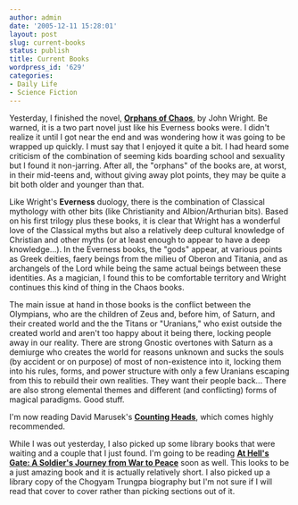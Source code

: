 ```yaml
---
author: admin
date: '2005-12-11 15:28:01'
layout: post
slug: current-books
status: publish
title: Current Books
wordpress_id: '629'
categories:
- Daily Life
- Science Fiction
---
```

Yesterday, I finished the novel, <strong> <a href="http://www.amazon.com/gp/product/0765311313">Orphans of Chaos</a></strong>,  by John Wright. Be warned, it is a two part novel just like his Everness books  were. I didn't realize it until I got near the end and was wondering how it was  going to be wrapped up quickly. I must say that I enjoyed it quite a bit. I had  heard some criticism of the combination of seeming kids boarding school and  sexuality but I found it non-jarring. After all, the "orphans" of the books are,  at worst, in their mid-teens and, without giving away plot points, they may be  quite a bit both older and younger than that.

Like Wright's <strong>Everness</strong> duology, there is the combination of Classical  mythology with other bits (like Christianity and Albion/Arthurian bits). Based  on his first trilogy plus these books, it is clear that Wright has a wonderful  love of the Classical myths but also a relatively deep cultural knowledge of  Christian and other myths (or at least enough to appear to have a deep  knowledge...). In the Everness books, the "gods" appear, at various points as  Greek deities, faery beings from the milieu of Oberon and Titania, and as  archangels of the Lord while being the same actual beings between these  identities. As a magician, I found this to be comfortable territory and Wright  continues this kind of thing in the Chaos books.

The main issue at hand in those books is the conflict between the Olympians,  who are the children of Zeus and, before him, of Saturn, and their created world  and the the Titans or "Uranians," who exist outside the created world and aren't  too happy about it being there, locking people away in our reality. There are  strong Gnostic overtones with Saturn as a demiurge who creates the world for  reasons unknown and sucks the souls (by accident or on purpose) of most of  non-existence into it, locking them into his rules, forms, and power structure  with only a few Uranians escaping from this to rebuild their own realities. They  want their people back... There are also strong elemental themes and different  (and conflicting) forms of magical paradigms. Good stuff.

I'm now reading David Marusek's <strong> <a href="http://www.amazon.com/gp/product/0765312670/">Counting Heads</a></strong>,  which comes highly recommended.

While I was out yesterday, I also picked up some library books that were  waiting and a couple that I just found. I'm going to be reading <strong> <a href="http://www.amazon.com/gp/product/159030134X">At Hell's Gate: A  Soldier's Journey from War to Peace</a></strong> soon as well. This looks to be a  just amazing book and it is actually relatively short. I also picked up a  library copy of the Chogyam Trungpa biography but I'm not sure if I will read  that cover to cover rather than picking sections out of it.
